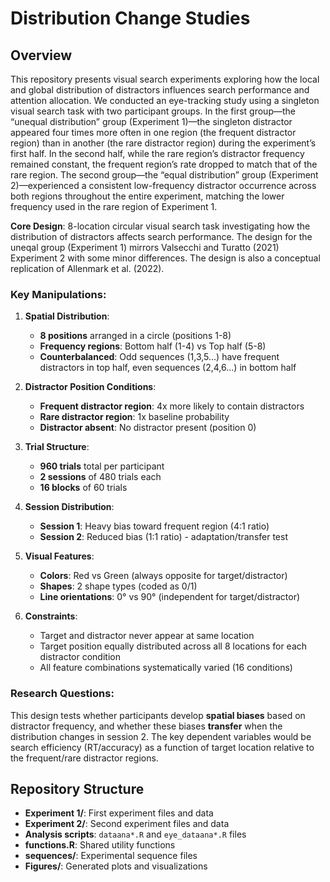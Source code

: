 # Distribution Change Studies

## Overview

This repository presents visual search experiments exploring how the local and global distribution of distractors influences search performance and attention allocation. We conducted an eye-tracking study using a singleton visual search task with two participant groups. In the first group—the “unequal distribution” group (Experiment 1)—the singleton distractor appeared four times more often in one region (the frequent distractor region) than in another (the rare distractor region) during the experiment’s first half. In the second half, while the rare region’s distractor frequency remained constant, the frequent region’s rate dropped to match that of the rare region. The second group—the “equal distribution” group (Experiment 2)—experienced a consistent low-frequency distractor occurrence across both regions throughout the entire experiment, matching the lower frequency used in the rare region of Experiment 1.

**Core Design**: 8-location circular visual search task investigating how the distribution of distractors affects search performance. The design for the uneqal group (Experiment 1) mirrors Valsecchi and Turatto (2021) Experiment 2 with some minor differences. The design is also a conceptual replication of Allenmark et al. (2022). 

### Key Manipulations:

1. **Spatial Distribution**:
   - **8 positions** arranged in a circle (positions 1-8)
   - **Frequency regions**: Bottom half (1-4) vs Top half (5-8)
   - **Counterbalanced**: Odd sequences (1,3,5...) have frequent distractors in top half, even sequences (2,4,6...) in bottom half

2. **Distractor Position Conditions**:
   - **Frequent distractor region**: 4x more likely to contain distractors
   - **Rare distractor region**: 1x baseline probability
   - **Distractor absent**: No distractor present (position 0)

3. **Trial Structure**:
   - **960 trials** total per participant
   - **2 sessions** of 480 trials each
   - **16 blocks** of 60 trials

4. **Session Distribution**:
   - **Session 1**: Heavy bias toward frequent region (4:1 ratio)
   - **Session 2**: Reduced bias (1:1 ratio) - adaptation/transfer test

5. **Visual Features**:
   - **Colors**: Red vs Green (always opposite for target/distractor)
   - **Shapes**: 2 shape types (coded as 0/1)
   - **Line orientations**: 0° vs 90° (independent for target/distractor)

6. **Constraints**:
   - Target and distractor never appear at same location
   - Target position equally distributed across all 8 locations for each distractor condition
   - All feature combinations systematically varied (16 conditions)

### Research Questions:
This design tests whether participants develop **spatial biases** based on distractor frequency, and whether these biases **transfer** when the distribution changes in session 2. The key dependent variables would be search efficiency (RT/accuracy) as a function of target location relative to the frequent/rare distractor regions.

## Repository Structure

- **Experiment 1/**: First experiment files and data
- **Experiment 2/**: Second experiment files and data  
- **Analysis scripts**: `dataana*.R` and `eye_dataana*.R` files
- **functions.R**: Shared utility functions
- **sequences/**: Experimental sequence files
- **Figures/**: Generated plots and visualizations
